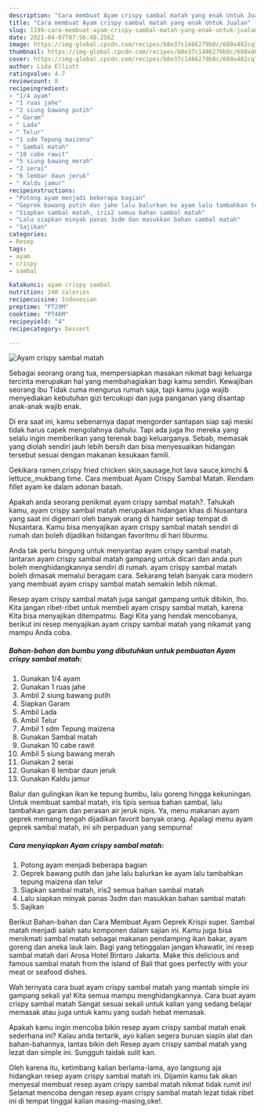 ```yaml
---
description: "Cara membuat Ayam crispy sambal matah yang enak Untuk Jualan"
title: "Cara membuat Ayam crispy sambal matah yang enak Untuk Jualan"
slug: 1199-cara-membuat-ayam-crispy-sambal-matah-yang-enak-untuk-jualan
date: 2021-04-07T07:56:48.256Z
image: https://img-global.cpcdn.com/recipes/b8e37c1486279b8c/680x482cq70/ayam-crispy-sambal-matah-foto-resep-utama.jpg
thumbnail: https://img-global.cpcdn.com/recipes/b8e37c1486279b8c/680x482cq70/ayam-crispy-sambal-matah-foto-resep-utama.jpg
cover: https://img-global.cpcdn.com/recipes/b8e37c1486279b8c/680x482cq70/ayam-crispy-sambal-matah-foto-resep-utama.jpg
author: Lida Elliott
ratingvalue: 4.7
reviewcount: 8
recipeingredient:
- "1/4 ayam"
- "1 ruas jahe"
- "2 siung bawang putih"
- " Garam"
- " Lada"
- " Telur"
- "1 sdm Tepung maizena"
- " Sambal matah"
- "10 cabe rawit"
- "5 siung bawang merah"
- "2 serai"
- "6 lembar daun jeruk"
- " Kaldu jamur"
recipeinstructions:
- "Potong ayam menjadi beberapa bagian"
- "Geprek bawang putih dan jahe lalu balurkan ke ayam lalu tambahkan tepung maizena dan telur"
- "Siapkan sambal matah, iris2 semua bahan sambal matah"
- "Lalu siapkan minyak panas 3sdm dan masukkan bahan sambal matah"
- "Sajikan"
categories:
- Resep
tags:
- ayam
- crispy
- sambal

katakunci: ayam crispy sambal 
nutrition: 240 calories
recipecuisine: Indonesian
preptime: "PT29M"
cooktime: "PT46M"
recipeyield: "4"
recipecategory: Dessert

---
```



![Ayam crispy sambal matah](https://img-global.cpcdn.com/recipes/b8e37c1486279b8c/680x482cq70/ayam-crispy-sambal-matah-foto-resep-utama.jpg)

Sebagai seorang orang tua, mempersiapkan masakan nikmat bagi keluarga tercinta merupakan hal yang membahagiakan bagi kamu sendiri. Kewajiban seorang ibu Tidak cuma mengurus rumah saja, tapi kamu juga wajib menyediakan kebutuhan gizi tercukupi dan juga panganan yang disantap anak-anak wajib enak.

Di era  saat ini, kamu sebenarnya dapat mengorder santapan siap saji meski tidak harus capek mengolahnya dahulu. Tapi ada juga lho mereka yang selalu ingin memberikan yang terenak bagi keluarganya. Sebab, memasak yang diolah sendiri jauh lebih bersih dan bisa menyesuaikan hidangan tersebut sesuai dengan makanan kesukaan famili. 

Gekikara ramen,crispy fried chicken skin,sausage,hot lava sauce,kimchi &amp; lettuce,,mukbang time. Cara membuat Ayam Crispy Sambal Matah. Rendam fillet ayam ke dalam adonan basah.

Apakah anda seorang penikmat ayam crispy sambal matah?. Tahukah kamu, ayam crispy sambal matah merupakan hidangan khas di Nusantara yang saat ini digemari oleh banyak orang di hampir setiap tempat di Nusantara. Kamu bisa menyajikan ayam crispy sambal matah sendiri di rumah dan boleh dijadikan hidangan favoritmu di hari liburmu.

Anda tak perlu bingung untuk menyantap ayam crispy sambal matah, lantaran ayam crispy sambal matah gampang untuk dicari dan anda pun boleh menghidangkannya sendiri di rumah. ayam crispy sambal matah boleh dimasak memalui beragam cara. Sekarang telah banyak cara modern yang membuat ayam crispy sambal matah semakin lebih nikmat.

Resep ayam crispy sambal matah juga sangat gampang untuk dibikin, lho. Kita jangan ribet-ribet untuk membeli ayam crispy sambal matah, karena Kita bisa menyajikan ditempatmu. Bagi Kita yang hendak mencobanya, berikut ini resep menyajikan ayam crispy sambal matah yang nikamat yang mampu Anda coba.

<!--inarticleads1-->

##### Bahan-bahan dan bumbu yang dibutuhkan untuk pembuatan Ayam crispy sambal matah:

1. Gunakan 1/4 ayam
1. Gunakan 1 ruas jahe
1. Ambil 2 siung bawang putih
1. Siapkan  Garam
1. Ambil  Lada
1. Ambil  Telur
1. Ambil 1 sdm Tepung maizena
1. Gunakan  Sambal matah
1. Gunakan 10 cabe rawit
1. Ambil 5 siung bawang merah
1. Gunakan 2 serai
1. Gunakan 6 lembar daun jeruk
1. Gunakan  Kaldu jamur


Balur dan gulingkan ikan ke tepung bumbu, lalu goreng hingga kekuningan. Untuk membuat sambal matah, iris tipis semua bahan sambal, lalu tambahkan garam dan perasan air jeruk nipis. Ya, menu makanan ayam geprek memang tengah dijadikan favorit banyak orang. Apalagi menu ayam geprek sambal matah, ini sih perpaduan yang sempurna! 

<!--inarticleads2-->

##### Cara menyiapkan Ayam crispy sambal matah:

1. Potong ayam menjadi beberapa bagian
1. Geprek bawang putih dan jahe lalu balurkan ke ayam lalu tambahkan tepung maizena dan telur
1. Siapkan sambal matah, iris2 semua bahan sambal matah
1. Lalu siapkan minyak panas 3sdm dan masukkan bahan sambal matah
1. Sajikan


Berikut Bahan-bahan dan Cara Membuat Ayam Geprek Krispi super. Sambal matah menjadi salah satu komponen dalam sajian ini. Kamu juga bisa menikmati sambal matah sebagai makanan pendamping ikan bakar, ayam goreng dan aneka lauk lain. Bagi yang tetinggalan jangan khawatir, ini resep sambal matah dari Arosa Hotel Bintaro Jakarta. Make this delicious and famous sambal matah from the island of Bali that goes perfectly with your meat or seafood dishes. 

Wah ternyata cara buat ayam crispy sambal matah yang mantab simple ini gampang sekali ya! Kita semua mampu menghidangkannya. Cara buat ayam crispy sambal matah Sangat sesuai sekali untuk kalian yang sedang belajar memasak atau juga untuk kamu yang sudah hebat memasak.

Apakah kamu ingin mencoba bikin resep ayam crispy sambal matah enak sederhana ini? Kalau anda tertarik, ayo kalian segera buruan siapin alat dan bahan-bahannya, lantas bikin deh Resep ayam crispy sambal matah yang lezat dan simple ini. Sungguh taidak sulit kan. 

Oleh karena itu, ketimbang kalian berlama-lama, ayo langsung aja hidangkan resep ayam crispy sambal matah ini. Dijamin kamu tak akan menyesal membuat resep ayam crispy sambal matah nikmat tidak rumit ini! Selamat mencoba dengan resep ayam crispy sambal matah lezat tidak ribet ini di tempat tinggal kalian masing-masing,oke!.

